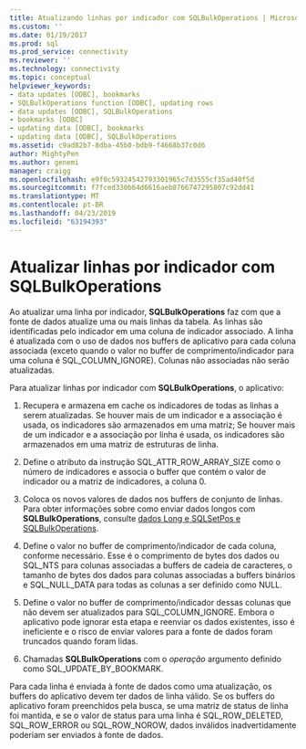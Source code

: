 ```yaml
---
title: Atualizando linhas por indicador com SQLBulkOperations | Microsoft Docs
ms.custom: ''
ms.date: 01/19/2017
ms.prod: sql
ms.prod_service: connectivity
ms.reviewer: ''
ms.technology: connectivity
ms.topic: conceptual
helpviewer_keywords:
- data updates [ODBC], bookmarks
- SQLBulkOperations function [ODBC], updating rows
- data updates [ODBC], SQLBulkOperations
- bookmarks [ODBC]
- updating data [ODBC], bookmarks
- updating data [ODBC], SQLBulkOperations
ms.assetid: c9ad82b7-8dba-45b0-bdb9-f4668b37c0d6
author: MightyPen
ms.author: genemi
manager: craigg
ms.openlocfilehash: e9f0c59324542793301965c7d3555cf35ad40f5d
ms.sourcegitcommit: f7fced330b64d6616aeb8766747295807c92dd41
ms.translationtype: MT
ms.contentlocale: pt-BR
ms.lasthandoff: 04/23/2019
ms.locfileid: "63194393"
---
```

# <a name="updating-rows-by-bookmark-with-sqlbulkoperations"></a>Atualizar linhas por indicador com SQLBulkOperations
Ao atualizar uma linha por indicador, **SQLBulkOperations** faz com que a fonte de dados atualize uma ou mais linhas da tabela. As linhas são identificadas pelo indicador em uma coluna de indicador associado. A linha é atualizada com o uso de dados nos buffers de aplicativo para cada coluna associada (exceto quando o valor no buffer de comprimento/indicador para uma coluna é SQL_COLUMN_IGNORE). Colunas não associadas não serão atualizadas.  
  
 Para atualizar linhas por indicador com **SQLBulkOperations**, o aplicativo:  
  
1.  Recupera e armazena em cache os indicadores de todas as linhas a serem atualizadas. Se houver mais de um indicador e a associação é usada, os indicadores são armazenados em uma matriz; Se houver mais de um indicador e a associação por linha é usada, os indicadores são armazenados em uma matriz de estruturas de linha.  
  
2.  Define o atributo da instrução SQL_ATTR_ROW_ARRAY_SIZE como o número de indicadores e associa o buffer que contém o valor de indicador ou a matriz de indicadores, a coluna 0.  
  
3.  Coloca os novos valores de dados nos buffers de conjunto de linhas. Para obter informações sobre como enviar dados longos com **SQLBulkOperations**, consulte [dados Long e SQLSetPos e SQLBulkOperations](../../../odbc/reference/develop-app/long-data-and-sqlsetpos-and-sqlbulkoperations.md).  
  
4.  Define o valor no buffer de comprimento/indicador de cada coluna, conforme necessário. Esse é o comprimento de bytes dos dados ou SQL_NTS para colunas associadas a buffers de cadeia de caracteres, o tamanho de bytes dos dados para colunas associadas a buffers binários e SQL_NULL_DATA para todas as colunas a ser definido como NULL.  
  
5.  Define o valor no buffer de comprimento/indicador dessas colunas que não devem ser atualizados para SQL_COLUMN_IGNORE. Embora o aplicativo pode ignorar esta etapa e reenviar os dados existentes, isso é ineficiente e o risco de enviar valores para a fonte de dados foram truncados quando foram lidas.  
  
6.  Chamadas **SQLBulkOperations** com o *operação* argumento definido como SQL_UPDATE_BY_BOOKMARK.  
  
 Para cada linha é enviada à fonte de dados como uma atualização, os buffers do aplicativo devem ter dados de linha válido. Se os buffers do aplicativo foram preenchidos pela busca, se uma matriz de status de linha foi mantida, e se o valor de status para uma linha é SQL_ROW_DELETED, SQL_ROW_ERROR ou SQL_ROW_NOROW, dados inválidos inadvertidamente poderiam ser enviados à fonte de dados.
